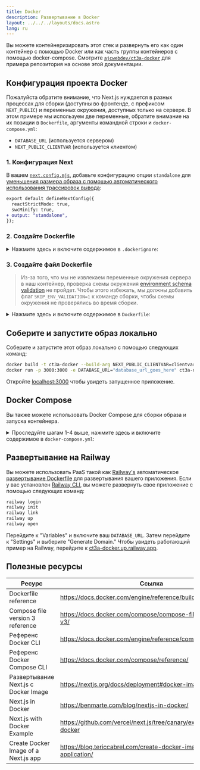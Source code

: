 ```yaml
---
title: Docker
description: Развертывание в Docker
layout: ../../../layouts/docs.astro
lang: ru
---
```


Вы можете контейнеризировать этот стек и развернуть его как один контейнер с помощью Docker или как часть группы контейнеров с помощью docker-compose. Смотрите [`ajcwebdev/ct3a-docker`](https://github.com/ajcwebdev/ct3a-docker) для примера репозитория на основе этой документации.

## Конфигурация проекта Docker

Пожалуйста обратите внимание, что Next.js нуждается в разных процессах для сборки (доступны во фронтенде, с префиксом `NEXT_PUBLIC`) и переменных окружения, доступных только на сервере. В этом примере мы используем две переменные, обратите внимание на их позиции в `Dockerfile`, аргументы командной строки и `docker-compose.yml`:

- `DATABASE_URL` (используется сервером)
- `NEXT_PUBLIC_CLIENTVAR` (используется клиентом)

### 1. Конфигурация Next

В вашем [`next.config.mjs`](https://github.com/t3-oss/create-t3-app/blob/main/cli/template/base/next.config.mjs), добавьте конфигурацию опции `standalone` для [уменьшения размера образа с помощью автоматического использования трассировок вывода](https://nextjs.org/docs/advanced-features/output-file-tracing):

```diff
export default defineNextConfig({
  reactStrictMode: true,
  swcMinify: true,
+ output: "standalone",
});
```

### 2. Создайте Dockerfile

<details>
    <summary>
      Нажмите здесь и включите содержимое в <code>.dockerignore</code>:
    </summary>
<div class="content">

```
.env
Dockerfile
.dockerignore
node_modules
npm-debug.log
README.md
.next
.git
```

</div>

</details>

### 3. Создайте файл Dockerfile

> Из-за того, что мы не извлекаем переменные окружения сервера в наш контейнер, проверка схемы окружения [environment schema validation](/en/usage/env-variables) не пройдет. Чтобы этого избежать, мы должны добавить флаг `SKIP_ENV_VALIDATION=1` к команде сборки, чтобы схемы окружения не проверялись во время сборки.

<details>
    <summary>
      Нажмите здесь и включите содержимое в <code>Dockerfile</code>:
    </summary>
<div class="content">

```docker
##### DEPENDENCIES

FROM --platform=linux/amd64 node:16-alpine AS deps
RUN apk add --no-cache libc6-compat openssl
WORKDIR /app

# Install Prisma Client - remove if not using Prisma

COPY prisma ./

# Install dependencies based on the preferred package manager

COPY package.json yarn.lock* package-lock.json* pnpm-lock.yaml\* ./

RUN \
 if [ -f yarn.lock ]; then yarn --frozen-lockfile; \
 elif [ -f package-lock.json ]; then npm ci; \
 elif [ -f pnpm-lock.yaml ]; then yarn global add pnpm && pnpm i; \
 else echo "Lockfile not found." && exit 1; \
 fi

##### BUILDER

FROM --platform=linux/amd64 node:16-alpine AS builder
ARG DATABASE_URL
ARG NEXT_PUBLIC_CLIENTVAR
WORKDIR /app
COPY --from=deps /app/node_modules ./node_modules
COPY . .

# ENV NEXT_TELEMETRY_DISABLED 1

RUN \
 if [ -f yarn.lock ]; then SKIP_ENV_VALIDATION=1 yarn build; \
 elif [ -f package-lock.json ]; then SKIP_ENV_VALIDATION=1 npm run build; \
 elif [ -f pnpm-lock.yaml ]; then yarn global add pnpm && SKIP_ENV_VALIDATION=1 pnpm run build; \
 else echo "Lockfile not found." && exit 1; \
 fi

##### RUNNER

FROM --platform=linux/amd64 node:16-alpine AS runner
WORKDIR /app

ENV NODE_ENV production

# ENV NEXT_TELEMETRY_DISABLED 1

RUN addgroup --system --gid 1001 nodejs
RUN adduser --system --uid 1001 nextjs

COPY --from=builder /app/next.config.mjs ./
COPY --from=builder /app/public ./public
COPY --from=builder /app/package.json ./package.json

COPY --from=builder --chown=nextjs:nodejs /app/.next/standalone ./
COPY --from=builder --chown=nextjs:nodejs /app/.next/static ./.next/static

USER nextjs
EXPOSE 3000
ENV PORT 3000

CMD ["node", "server.js"]

```

> **_Заметки_**
>
> - _Эмуляция `--platform=linux/amd64` может не быть необходимой после перехода на Node 18._
> - _Посмотрите [`node:alpine`](https://github.com/nodejs/docker-node/tree/b4117f9333da4138b03a546ec926ef50a31506c3#nodealpine) что бы понять, почему `libc6-compat` может быть необходим._
> - _Next.js собирает [анонимные данные о телеметрии общего использования](https://nextjs.org/telemetry). Раскомментируйте первый экземпляр `ENV NEXT_TELEMETRY_DISABLED 1`, чтобы отключить телеметрию во время сборки. Раскомментируйте второй экземпляр, чтобы отключить телеметрию во время выполнения._

</div>
</details>

## Соберите и запустите образ локально

Соберите и запустите этот образ локально с помощью следующих команд:

```bash
docker build -t ct3a-docker --build-arg NEXT_PUBLIC_CLIENTVAR=clientvar .
docker run -p 3000:3000 -e DATABASE_URL="database_url_goes_here" ct3a-docker
```

Откройте [localhost:3000](http://localhost:3000/) чтобы увидеть запущенное приложение.

## Docker Compose

Вы также можете использовать Docker Compose для сборки образа и запуска контейнера.

<details>
    <summary>
      Проследуйте шагам 1-4 выше, нажмите здесь и включите содержимое в <code>docker-compose.yml</code>:
    </summary>
<div class="content">

```yaml
version: "3.9"
services:
  app:
    platform: "linux/amd64"
    build:
      context: .
      dockerfile: Dockerfile
      args:
        NEXT_PUBLIC_CLIENTVAR: "clientvar"
    working_dir: /app
    ports:
      - "3000:3000"
    image: t3-app
    environment:
      - DATABASE_URL=database_url_goes_here
```

Запустите с помощью команды `docker compose up`:

```bash
docker compose up
```

Откройте [localhost:3000](http://localhost:3000/) чтобы увидеть запущенное приложение.

</div>
</details>

## Развертывание на Railway

Вы можете использовать PaaS такой как [Railway's](https://railway.app) автоматическое [развертывание Dockerfile](https://docs.railway.app/deploy/dockerfiles) для развертывания вашего приложения. Если у вас установлен [Railway CLI](https://docs.railway.app/develop/cli#install), вы можете развернуть свое приложение с помощью следующих команд:

```bash
railway login
railway init
railway link
railway up
railway open
```

Перейдите к "Variables" и включите ваш `DATABASE_URL`. Затем перейдите к "Settings" и выберите "Generate Domain." Чтобы увидеть работающий пример на Railway, перейдите к [ct3a-docker.up.railway.app](https://ct3a-docker.up.railway.app/).

## Полезные ресурсы

| Ресурс                               | Ссылка                                                               |
| ------------------------------------ | -------------------------------------------------------------------- |
| Dockerfile reference                 | https://docs.docker.com/engine/reference/builder/                    |
| Compose file version 3 reference     | https://docs.docker.com/compose/compose-file/compose-file-v3/        |
| Референс Docker CLI                  | https://docs.docker.com/engine/reference/commandline/docker/         |
| Референс Docker Compose CLI         | https://docs.docker.com/compose/reference/                           |
| Развертывание Next.js с Docker Image | https://nextjs.org/docs/deployment#docker-image                      |
| Next.js in Docker                    | https://benmarte.com/blog/nextjs-in-docker/                          |
| Next.js with Docker Example          | https://github.com/vercel/next.js/tree/canary/examples/with-docker   |
| Create Docker Image of a Next.js app | https://blog.tericcabrel.com/create-docker-image-nextjs-application/ |
